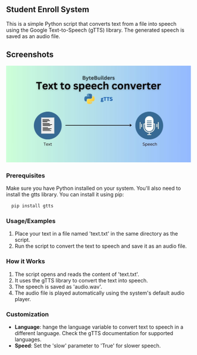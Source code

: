 
## Student Enroll System

This is a simple Python script that converts text from a file into speech using the Google Text-to-Speech (gTTS) library. The generated speech is saved as an audio file.




## Screenshots

![TextToSpeech](image/TE.JPG)


### Prerequisites

Make sure you have Python installed on your system. You'll also need to install the gtts library. You can install it using pip:

```bash
  pip install gtts
```
### Usage/Examples

1. Place your text in a file named 'text.txt' in the same directory as the script.
2. Run the script to convert the text to speech and save it as an audio file.



### How it Works

1. The script opens and reads the content of 'text.txt'.
2. It uses the gTTS library to convert the text into speech.
3. The speech is saved as 'audio.wav'.
4. The audio file is played automatically using the system's default audio player.
### Customization

- **Language**: hange the language variable to convert text to speech in a different language. Check the gTTS documentation for supported languages.
- **Speed**: Set the 'slow' parameter to 'True' for slower speech.
